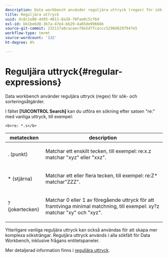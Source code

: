 ```yaml
---
description: Data workbench använder reguljära uttryck (regex) för sök- och sorteringsåtgärder.
title: Reguljära uttryck
uuid: dc8c1e88-4d95-4011-8a38-70fae0c5cf6d
exl-id: bb1be6d8-3b7a-47e4-bb29-4a65de99666b
source-git-commit: 232117a8cacaecf8e5d7fcaccc5290d6297947e5
workflow-type: tm+mt
source-wordcount: '132'
ht-degree: 0%

---
```


# Reguljära uttryck{#regular-expressions}

Data workbench använder reguljära uttryck (regex) för sök- och sorteringsåtgärder.

I fältet **[!UICONTROL Search]** kan du utföra en sökning efter satsen &quot;re:&quot; med vanliga uttryck, till exempel:

```
<b>re: *.s</b>
```

<table id="table_BA125AB039794EE382B33003BE4E0AFB"> 
 <thead> 
  <tr> 
   <th colname="col1" class="entry"> metatecken </th> 
   <th colname="col2" class="entry"> description </th> 
  </tr> 
 </thead>
 <tbody> 
  <tr> 
   <td colname="col1"> <p>. (punkt) </p> </td> 
   <td colname="col2"> <p>Matchar ett enskilt tecken, till exempel: <span class="filepath"> re:x.z </span> matchar "xyz" eller "xxz". </p> </td> 
  </tr> 
  <tr> 
   <td colname="col1"> <p>* (stjärna) </p> </td> 
   <td colname="col2"> <p>Matchar ett eller flera tecken, till exempel: <span class="filepath"> re:Z* </span> matchar"ZZZ". </p> </td> 
  </tr> 
  <tr> 
   <td colname="col1"> <p>? (jokertecken) </p> </td> 
   <td colname="col2"> <p>Matchar 0 eller 1 av föregående uttryck för att framtvinga minimal matchning, till exempel: <span class="filepath"> xy?z </span> matchar "xy" och "xyz". </p> </td> 
  </tr> 
 </tbody> 
</table>

Ytterligare vanliga reguljära uttryck kan också användas för att skapa mer komplexa söksträngar. Reguljära uttryck används i alla sökfält för Data Workbench, inklusive frågans entitetspaneler.

Mer detaljerad information finns i [reguljära uttryck](https://experienceleague.adobe.com/docs/data-workbench/using/dataset/c-dataset-constr.html#Regular_Expressions).
